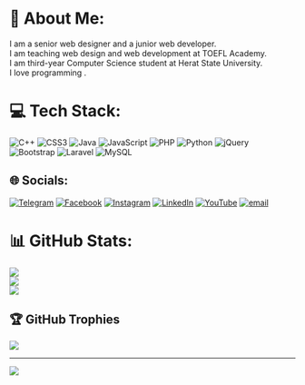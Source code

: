 

# 💫 About Me:
I am a senior web designer and a junior web developer.<br>I am teaching web design and web development at TOEFL Academy.<br>I am third-year Computer Science student at Herat State University.<br>I love programming .

# 💻 Tech Stack:
![C++](https://img.shields.io/badge/c++-%2300599C.svg?style=for-the-badge&logo=c%2B%2B&logoColor=white) ![CSS3](https://img.shields.io/badge/css3-%231572B6.svg?style=for-the-badge&logo=css3&logoColor=white) ![Java](https://img.shields.io/badge/java-%23ED8B00.svg?style=for-the-badge&logo=openjdk&logoColor=white) ![JavaScript](https://img.shields.io/badge/javascript-%23323330.svg?style=for-the-badge&logo=javascript&logoColor=%23F7DF1E) ![PHP](https://img.shields.io/badge/php-%23777BB4.svg?style=for-the-badge&logo=php&logoColor=white) ![Python](https://img.shields.io/badge/python-3670A0?style=for-the-badge&logo=python&logoColor=ffdd54) ![jQuery](https://img.shields.io/badge/jquery-%230769AD.svg?style=for-the-badge&logo=jquery&logoColor=white) ![Bootstrap](https://img.shields.io/badge/bootstrap-%238511FA.svg?style=for-the-badge&logo=bootstrap&logoColor=white) ![Laravel](https://img.shields.io/badge/laravel-%23FF2D20.svg?style=for-the-badge&logo=laravel&logoColor=white) ![MySQL](https://img.shields.io/badge/mysql-4479A1.svg?style=for-the-badge&logo=mysql&logoColor=white)
## 🌐 Socials:

[![Telegram](https://img.shields.io/badge/Telegram-%230077B5.svg?logo=Telegram&logoColor=white)](https://t.me/ZhilaAhamdi125)
[![Facebook](https://img.shields.io/badge/Facebook-%231877F2.svg?logo=Facebook&logoColor=white)](https://facebook.com/ZhilaAhmadi125) [![Instagram](https://img.shields.io/badge/Instagram-%23E4405F.svg?logo=Instagram&logoColor=white)](https://instagram.com/zhila_ahmadi_126) [![LinkedIn](https://img.shields.io/badge/LinkedIn-%230077B5.svg?logo=linkedin&logoColor=white)](https://linkedin.com/in/zhila-ahmadi-91b098260) [![YouTube](https://img.shields.io/badge/YouTube-%23FF0000.svg?logo=YouTube&logoColor=white)](https://youtube.com/@@zhilaahmadi-i1r) [![email](https://img.shields.io/badge/Email-D14836?logo=gmail&logoColor=white)](mailto:zhilaahmadi125@gmail.com) 

# 📊 GitHub Stats:
![](https://github-readme-stats.vercel.app/api?username=Zhila-Ahmadi-126&theme=great-gatsby&hide_border=false&include_all_commits=true&count_private=true)<br/>
![](https://nirzak-streak-stats.vercel.app/?user=Zhila-Ahmadi-126&theme=great-gatsby&hide_border=false)<br/>
![](https://github-readme-stats.vercel.app/api/top-langs/?username=Zhila-Ahmadi-126&theme=great-gatsby&hide_border=false&include_all_commits=true&count_private=true&layout=compact)

## 🏆 GitHub Trophies
![](https://github-profile-trophy.vercel.app/?username=Zhila-Ahmadi-126&theme=shadow_green&no-frame=false&no-bg=false&margin-w=4)

---
[![](https://visitcount.itsvg.in/api?id=Zhila-Ahmadi-126&icon=0&color=0)](https://visitcount.itsvg.in)

<!-- Proudly created with GPRM ( https://gprm.itsvg.in ) -->
